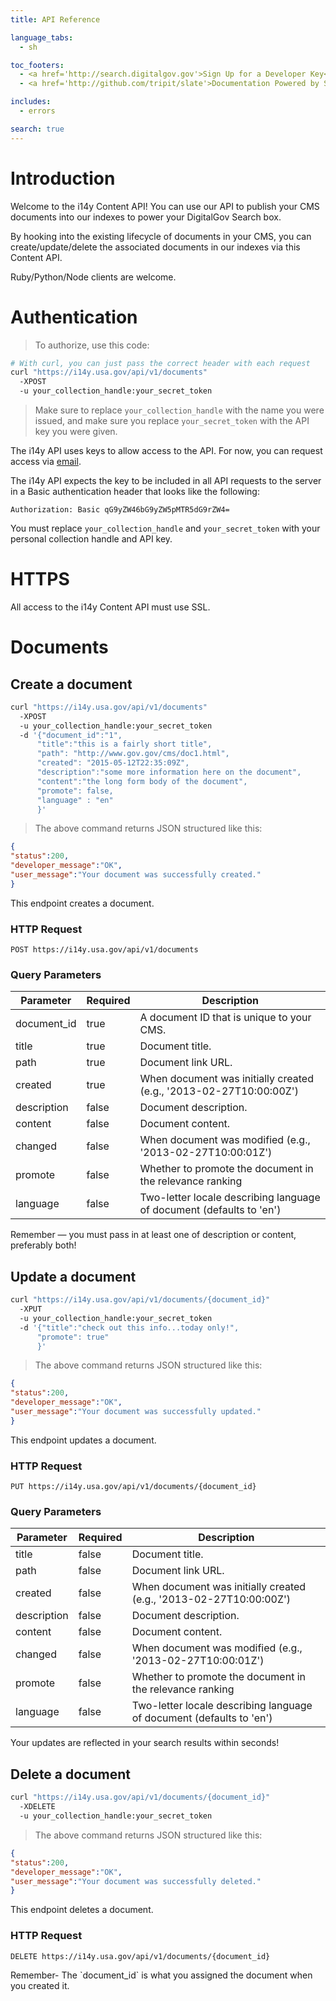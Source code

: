 ```yaml
---
title: API Reference

language_tabs:
  - sh

toc_footers:
  - <a href='http://search.digitalgov.gov'>Sign Up for a Developer Key</a>
  - <a href='http://github.com/tripit/slate'>Documentation Powered by Slate</a>

includes:
  - errors

search: true
---
```


# Introduction

Welcome to the i14y Content API! You can use our API to publish your CMS documents into our indexes to power your DigitalGov Search box.

By hooking into the existing lifecycle of documents in your CMS, you can create/update/delete the associated documents in our indexes via this Content API.

Ruby/Python/Node clients are welcome.

# Authentication

> To authorize, use this code:

```sh
# With curl, you can just pass the correct header with each request
curl "https://i14y.usa.gov/api/v1/documents"
  -XPOST 
  -u your_collection_handle:your_secret_token 
```

> Make sure to replace `your_collection_handle` with the name you were issued, and make sure you replace `your_secret_token` with the API key you were given.

The i14y API uses keys to allow access to the API. For now, you can request access via [email](mailto:search@support.digitalgov.gov).

The i14y API expects the key to be included in all API requests to the server in a Basic authentication header that looks like the following:

`Authorization: Basic qG9yZW46bG9yZW5pMTR5dG9rZW4=`

<aside class="notice">
You must replace <code>your_collection_handle</code> and <code>your_secret_token</code> with your personal collection handle and API key.
</aside>

# HTTPS

All access to the i14y Content API must use SSL.

# Documents

## Create a document

```sh
curl "https://i14y.usa.gov/api/v1/documents"
  -XPOST 
  -u your_collection_handle:your_secret_token
  -d '{"document_id":"1",
      "title":"this is a fairly short title",
      "path": "http://www.gov.gov/cms/doc1.html", 
      "created": "2015-05-12T22:35:09Z",
      "description":"some more information here on the document", 
      "content":"the long form body of the document", 
      "promote": false, 
      "language" : "en"
      }'
```

> The above command returns JSON structured like this:

```json
{
"status":200,
"developer_message":"OK",
"user_message":"Your document was successfully created."
}
```

This endpoint creates a document.

### HTTP Request

`POST https://i14y.usa.gov/api/v1/documents`

### Query Parameters

Parameter | Required | Description 
--------- | ------- | ----------- 
document_id | true | A document ID that is unique to your CMS.
title | true | Document title.
path | true | Document link URL.
created | true | When document was initially created (e.g., '2013-02-27T10:00:00Z') 
description | false | Document description.
content | false | Document content.
changed | false | When document was modified (e.g., '2013-02-27T10:00:01Z')
promote | false | Whether to promote the document in the relevance ranking
language | false | Two-letter locale describing language of document (defaults to 'en')

<aside class="success">
Remember — you must pass in at least one of description or content, preferably both!
</aside>

## Update a document

```sh
curl "https://i14y.usa.gov/api/v1/documents/{document_id}"
  -XPUT 
  -u your_collection_handle:your_secret_token
  -d '{"title":"check out this info...today only!",
      "promote": true"
      }'
```

> The above command returns JSON structured like this:

```json
{
"status":200,
"developer_message":"OK",
"user_message":"Your document was successfully updated."
}
```

This endpoint updates a document.

### HTTP Request

`PUT https://i14y.usa.gov/api/v1/documents/{document_id}`

### Query Parameters

Parameter | Required | Description 
--------- | ------- | ----------- 
title | false | Document title.
path | false | Document link URL.
created | false | When document was initially created (e.g., '2013-02-27T10:00:00Z') 
description | false | Document description.
content | false | Document content.
changed | false | When document was modified (e.g., '2013-02-27T10:00:01Z')
promote | false | Whether to promote the document in the relevance ranking
language | false | Two-letter locale describing language of document (defaults to 'en')

<aside class="success">
Your updates are reflected in your search results within seconds!
</aside>

## Delete a document

```sh
curl "https://i14y.usa.gov/api/v1/documents/{document_id}"
  -XDELETE 
  -u your_collection_handle:your_secret_token
```

> The above command returns JSON structured like this:

```json
{
"status":200,
"developer_message":"OK",
"user_message":"Your document was successfully deleted."
}
```

This endpoint deletes a document.

### HTTP Request

`DELETE https://i14y.usa.gov/api/v1/documents/{document_id}`

<aside class="success">
Remember- The `document_id` is what you assigned the document when you created it.
</aside>
